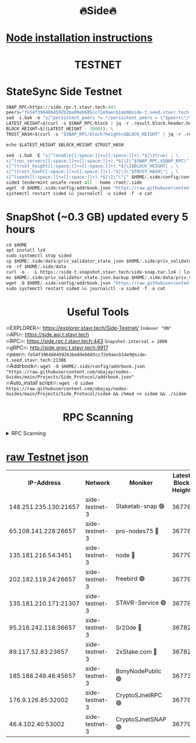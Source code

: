 <h1 align="center"> 🔥Side🔥</h1>

[Node installation instructions](https://github.com/obajay/nodes-Guides/tree/main/Projects/Side_Protocol)
=

<h1 align="center"> TESTNET</h1>

# StateSync Side Testnet
```python
SNAP_RPC=https://side.rpc.t.stavr.tech:443
peers="fe54f3964664592b3be89eb685cc72e9aecb14e9@side-t.seed.stavr.tech:21306"
sed -i.bak -e "s/^persistent_peers *=.*/persistent_peers = \"$peers\"/" $HOME/.side/config/config.toml
LATEST_HEIGHT=$(curl -s $SNAP_RPC/block | jq -r .result.block.header.height); \
BLOCK_HEIGHT=$((LATEST_HEIGHT - 1000)); \
TRUST_HASH=$(curl -s "$SNAP_RPC/block?height=$BLOCK_HEIGHT" | jq -r .result.block_id.hash)

echo $LATEST_HEIGHT $BLOCK_HEIGHT $TRUST_HASH

sed -i.bak -E "s|^(enable[[:space:]]+=[[:space:]]+).*$|\1true| ; \
s|^(rpc_servers[[:space:]]+=[[:space:]]+).*$|\1\"$SNAP_RPC,$SNAP_RPC\"| ; \
s|^(trust_height[[:space:]]+=[[:space:]]+).*$|\1$BLOCK_HEIGHT| ; \
s|^(trust_hash[[:space:]]+=[[:space:]]+).*$|\1\"$TRUST_HASH\"| ; \
s|^(seeds[[:space:]]+=[[:space:]]+).*$|\1\"\"|" $HOME/.side/config/config.toml
sided tendermint unsafe-reset-all --home /root/.side
wget -O $HOME/.side/config/addrbook.json "https://raw.githubusercontent.com/obajay/nodes-Guides/main/Projects/Side_Protocol/addrbook.json"
systemctl restart sided && journalctl -u sided -f -o cat
```
# SnapShot (~0.3 GB) updated every 5 hours
```python
cd $HOME
apt install lz4
sudo systemctl stop sided
cp $HOME/.side/data/priv_validator_state.json $HOME/.side/priv_validator_state.json.backup
rm -rf $HOME/.side/data
curl -o - -L https://side-t.snapshot.stavr.tech/side-snap.tar.lz4 | lz4 -c -d - | tar -x -C $HOME/.side --strip-components 2
mv $HOME/.side/priv_validator_state.json.backup $HOME/.side/data/priv_validator_state.json
wget -O $HOME/.side/config/addrbook.json "https://raw.githubusercontent.com/obajay/nodes-Guides/main/Projects/Side_Protocol/addrbook.json"
sudo systemctl restart sided && journalctl -u sided -f -o cat
```
 <h1 align="center"> Useful Tools</h1>
 
🔥EXPLORER🔥: https://explorer.stavr.tech/Side-Testnet/        `Indexer "ON"` \
🔥API🔥:      https://side.api.t.stavr.tech \
🔥RPC🔥:      https://side.rpc.t.stavr.tech:443              `Snapshot-interval = 1000` \
🔥gRPC🔥:     http://side.grpc.t.stavr.tech:9917 \
🔥peer🔥:     `fe54f3964664592b3be89eb685cc72e9aecb14e9@side-t.seed.stavr.tech:21306` \
🔥Addrbook🔥: ```wget -O $HOME/.side/config/addrbook.json "https://raw.githubusercontent.com/obajay/nodes-Guides/main/Projects/Side_Protocol/addrbook.json"``` \
🔥Auto_install script🔥:  `wget -O sidem https://raw.githubusercontent.com/obajay/nodes-Guides/main/Projects/Side_Protocol/sidem && chmod +x sidem && ./sidem`

<h1 align="center"> RPC Scanning</h1>

<details>
<summary>RPC Scanning</summary>

<h2 align="center"> We scan nodes in real time every 4 hours. And we provide the final result of RPC endpoints.
We cannot influence the operation of these nodes in any way. </h2>


```python
If Voting Power is higher than 0 --> then the Node is a validator of the network and may be subject to attack and be a potential threat to the chain.
```
```python
We marked such validators with a red symbol
```

</details>

[raw Testnet json](https://rpc-check.sidet.stavr.tech/sidet/rpc-sidet-result.json)
=


<table><tr><th>IP-Address</th><th>Network</th><th>Moniker</th><th>Latest Block Height</th><th>Earliest Block Height</th><th>Catching Up</th><th>Tx Index</th><th>Voting Power</th><th>Scan Time</th></tr><tr><td>148.251.235.130:21657</td><td>side-testnet-3</td><td>Staketab-snap 🟢</td><td>36778</td><td>1</td><td>False</td><td>off</td><td>0</td><td>2024-03-29T16:08:02.049340829UTC</td></tr><tr><td>65.108.141.228:26657</td><td>side-testnet-3</td><td>pro-nodes75 🔴</td><td>36778</td><td>1</td><td>False</td><td>on</td><td>903</td><td>2024-03-29T16:08:06.437434982UTC</td></tr><tr><td>135.181.216.54:3451</td><td>side-testnet-3</td><td>node 🔴</td><td>36779</td><td>1</td><td>False</td><td>off</td><td>1000931</td><td>2024-03-29T16:08:09.411421656UTC</td></tr><tr><td>202.182.119.24:26657</td><td>side-testnet-3</td><td>freebird 🟢</td><td>36779</td><td>1</td><td>False</td><td>on</td><td>0</td><td>2024-03-29T16:08:10.934123536UTC</td></tr><tr><td>135.181.210.171:21307</td><td>side-testnet-3</td><td>STAVR-Service 🟢</td><td>36778</td><td>1</td><td>False</td><td>on</td><td>0</td><td>2024-03-29T16:08:25.720791176UTC</td></tr><tr><td>95.216.242.118:36657</td><td>side-testnet-3</td><td>Sr20de 🔴</td><td>36782</td><td>1</td><td>False</td><td>on</td><td>1014829</td><td>2024-03-29T16:08:28.058490658UTC</td></tr><tr><td>89.117.52.83:23657</td><td>side-testnet-3</td><td>2xStake.com 🔴</td><td>36782</td><td>1</td><td>False</td><td>on</td><td>118</td><td>2024-03-29T16:08:30.411193640UTC</td></tr><tr><td>185.188.249.46:45657</td><td>side-testnet-3</td><td>BonyNodePublic 🟢</td><td>36773</td><td>1001</td><td>False</td><td>off</td><td>0</td><td>2024-03-29T16:08:06.885637208UTC</td></tr><tr><td>176.9.126.85:32002</td><td>side-testnet-3</td><td>CryptoSJnetRPC 🟢</td><td>36778</td><td>31428</td><td>False</td><td>on</td><td>0</td><td>2024-03-29T16:08:07.094706196UTC</td></tr><tr><td>46.4.102.40:53002</td><td>side-testnet-3</td><td>CryptoSJnetSNAP 🟢</td><td>36779</td><td>31428</td><td>False</td><td>off</td><td>0</td><td>2024-03-29T16:08:11.133018141UTC</td></tr></table>